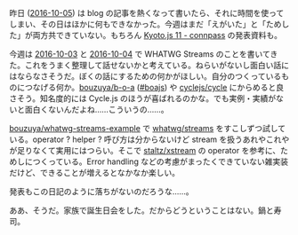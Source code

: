昨日 ([2016-10-05][]) は blog の記事を熱くなって書いたら、それに時間を使ってしまい、その日はほかに何もできなかった。今週はまだ「えがいた」と「ためした」が両方共できていない。もちろん [Kyoto.js 11 - connpass](http://kyotojs.connpass.com/event/39462/) の発表資料も。

今週は [2016-10-03][] と [2016-10-04][] で WHATWG Streams のことを書いてきた。これをうまく整理して話せないかと考えている。ねらいがないし面白い話にはならなさそうだ。ぼくの話にするための何かがほしい。自分のつくっているものにつなげる何か。[bouzuya/b-o-a][] ([#boajs](https://twitter.com/hashtag/boajs)) や [cyclejs/cycle][] にからめると良さそう。知名度的には Cycle.js のほうが喜ばれるのかな。でも実例・実績がないと面白くないんだよね……こういうの……。

[bouzuya/whatwg-streams-example][] で [whatwg/streams][] をすこしずつ試している。operator ? helper ? 呼び方は分からないけど stream を扱うあれやこれやが足りなくて実用にはつらい。そこで [staltz/xstream][] の operator を参考に、ためしにつくっている。Error handling などの考慮がまったくできていない雑実装だけど、できることが増えるとなかなか楽しい。

発表もこの日記のように落ちがないのだろうな……。

ああ、そうだ。家族で誕生日会をした。だからどうということはない。鍋と寿司。

[2016-10-03]: https://blog.bouzuya.net/2016/10/03/
[2016-10-04]: https://blog.bouzuya.net/2016/10/04/
[2016-10-05]: https://blog.bouzuya.net/2016/10/05/
[bouzuya/b-o-a]: https://github.com/bouzuya/b-o-a
[bouzuya/whatwg-streams-example]: https://github.com/bouzuya/whatwg-streams-example
[cyclejs/cycle]: https://github.com/cyclejs/cycle
[staltz/xstream]: https://github.com/staltz/xstream
[whatwg/streams]: https://github.com/whatwg/streams
